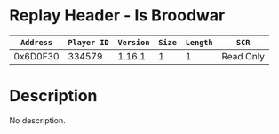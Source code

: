 # Replay Header - Is Broodwar

| `Address` | `Player ID` | `Version` | `Size` | `Length` | `SCR` |
| ---------- | ----------- | --------- | ------ | -------- | ---- |
| 0x6D0F30 | 334579 | 1.16.1 | 1 | 1 | Read Only |

# Description

No description.
